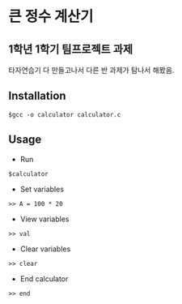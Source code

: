 큰 정수 계산기
===
1학년 1학기 팀프로젝트 과제
---
타자연습기 다 만들고나서 다른 반 과제가 탐나서 해봤음.

Installation
----
```
$gcc -o calculator calculator.c
```

Usage
----
* Run
```
$calculator
```
* Set variables
```
>> A = 100 * 20
```
* View variables
```
>> val
```
* Clear variables
```
>> clear
```
* End calculator
```
>> end
```
